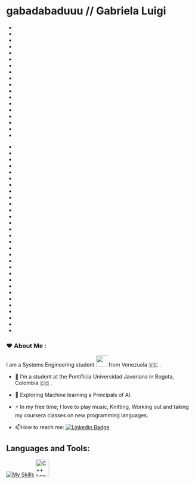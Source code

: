 # gabadabaduuu // Gabriela Luigi
<!DOCTYPE html>
<html lang="en">

<head>
	<meta charset="UTF-8">
	<meta name="viewport" content="width=device-width, initial-scale=1.0">
	<meta http-equiv="X-UA-Compatible" content="ie=edge">
	<link rel="stylesheet" href="style.css">
	<title>Day 10: Coder</title>
</head>

<body>
	<div class="container">
		<div class="window">
			<div class="cloud" id="first-cloud"></div>
			<div class="cloud" id="second-cloud"></div>
		</div>
		<div class="small-monitor">
			<div class="bar">
				<div class="button" id="red"></div>
				<div class="button" id="yellow"></div>
				<div class="button" id="green"></div>
			</div>
			<div class="screen">
				<ul class="code">
					<li></li>
					<li></li>
					<li></li>
					<li></li>
					<li></li>
					<li></li>
					<li></li>
					<li class="inline-code" id="line-1"></li>
					<li class="inline-code" id="line-2"></li>
					<li class="inline-code" id="line-3"></li>
					<li class="inline-code" id="line-4"></li>
					<li></li>
					<li></li>
					<li></li>
					<li></li>
					<li></li>
					<li></li>
					<li></li>
				</ul>
			</div>
		</div>
		<div class="main-monitor">
			<div class="bar">
				<div class="button" id="red"></div>
				<div class="button" id="yellow"></div>
				<div class="button" id="green"></div>
			</div>
			<div class="screen">
				<ul>
					<li></li>
					<li></li>
					<li></li>
					<li></li>
					<li></li>
					<li></li>
					<li></li>
					<li></li>
					<li></li>
					<li></li>
					<li></li>
					<li></li>
					<li></li>
					<li></li>
					<li></li>
					<li></li>
					<li></li>
					<li></li>
					<li></li>
					<li></li>
					<li></li>
					<li></li>
					<li></li>
					<li></li>
					<li></li>
					<li></li>
					<li></li>
					<li></li>
					<li></li>
					<li></li>
				</ul>
			</div>
		</div>
		<div class="avatar">
			<div class="avatar-neck"></div>
			<div class="avatar-collar"></div>
			<div class="avatar-body"></div>
			<div class="avatar-head"></div>
			<div class="avatar-hairband"></div>
			<div class="avatar-hair"></div>
		</div>
	</div>
	<script src="main.js"></script>
</body>

</html>

### :heart: About Me :
I am a Systems Engineering student <img src="https://media.giphy.com/media/WUlplcMpOCEmTGBtBW/giphy.gif" width="30"> from Venezuela :venezuela: .

- :telescope: I’m a student at the Pontificia Universidad Javeriana in Bogota, Colombia :colombia: .

- :seedling: Exploring Machine learning a Principals of AI.

- :zap: In my free time; I love to play music, Knitting, Working out and taking my coursera classes on new programming languages.

- :mailbox:How to reach me: [![Linkedin Badge](https://img.shields.io/badge/-Gabriela-blue?style=flat&logo=Linkedin&logoColor=white)](https://www.linkedin.com/in/gabriela-luigi-b51897212)


## Languages and Tools:
<p align="center">

[![My Skills](https://skills.thijs.gg/icons?i=java,js,html,css,py,r,mongodb,mysql,c)](https://skills.thijs.gg)
<img src="https://raw.githubusercontent.com/isocpp/logos/master/cpp_logo.png" alt="C++ Logo" width="36" height="46" />

